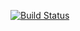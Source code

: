 [![Build Status](https://travis-ci.com/MartialSeron/glpi-api.svg?branch=master)](https://travis-ci.com/MartialSeron/glpi-api)
